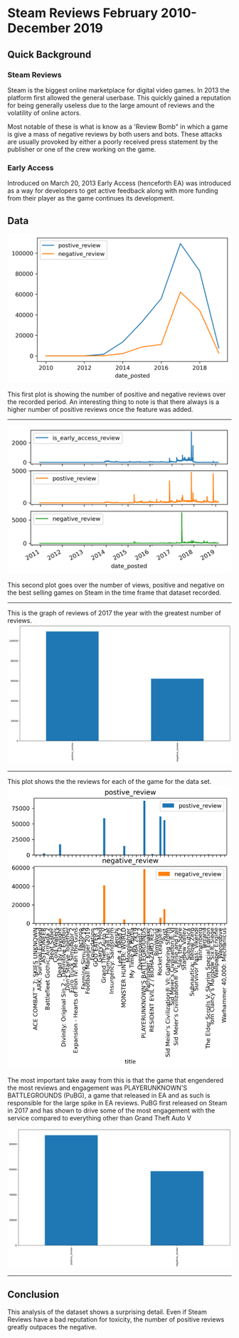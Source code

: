 # Steam Reviews February 2010-December 2019

## Quick Background

### Steam Reviews

Steam is the biggest online marketplace for digital video games.  In 2013 the platform first allowed the general userbase. This quickly gained a reputation for being  generally useless due to the large amount of reviews and the volatility of online actors.

Most notable of these is what is know as a 'Review Bomb" in which a game is give a mass of negative reviews by both users and bots. These attacks are usually provoked by either a poorly received press statement by the publisher or one of the crew working on the game.

### Early Access

Introduced on March 20, 2013  Early Access (henceforth EA) was introduced as a way for developers to get active feedback along with more funding from their player as the game continues its development.

## Data

![Reviews per Year](images/plot4.png)

This first plot is showing the number of positive and negative reviews over the recorded period. An interesting thing to note is that there always is a higher number of positive reviews once the feature was added. 

***

![Reviews Over Time](images/plot1.png)

This second plot goes over the number of views, positive and negative on the best selling games on Steam in the time frame that dataset recorded.

***

This is the graph of reviews of 2017 the year with the greatest number of reviews.
![Reviews Over Time](images/plot5.png)
***
This plot shows the the reviews for each of the game for the data set.
![Total Reviews for Each Game](images/plot2.png)

The most important take away from this is that the game that engendered the most reviews and engagement was PLAYERUNKNOWN'S BATTLEGROUNDS (PuBG), a game that released in EA and as such is responsible for the large spike in EA reviews. PuBG first released on Steam in 2017 and has shown to drive some of the most engagement with the service compared to everything other than Grand Theft Auto V

![Player Unknown's Battleground Reviews](images/plot3.png)

***

## Conclusion

This analysis of the dataset shows a surprising detail.  Even if Steam Reviews have a bad reputation for toxicity, the number of positive reviews greatly outpaces the negative.
